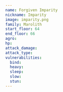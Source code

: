 ```yaml
---
name: Forgiven Imparity
nickname: Imparity
image: imparity.png
family: Marolith
start_floor: 64
end_floor: 66
agro: 
hp: 
attack_damage: 
attack_type: 
vulnerabilities:
  bind: 
  heavy: 
  sleep: 
  slow: 
  stun: 
---
```

